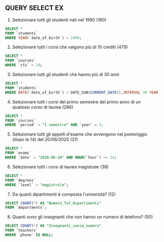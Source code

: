 ## QUERY SELECT EX

1. Selezionare tutti gli studenti nati nel 1990 (160)

```sql
SELECT *
FROM `students`
WHERE YEAR(`date_of_birth`) = 1990;
```

2. Selezionare tutti i corsi che valgono più di 10 crediti (479)

```sql
SELECT *
FROM `courses`
WHERE `cfu` > 10;
```

3. Selezionare tutti gli studenti che hanno più di 30 anni

```sql
SELECT *
FROM `students`
WHERE DATE(`date_of_birth`) < DATE_SUB(CURRENT_DATE(),INTERVAL 30 YEAR);
```

4. Selezionare tutti i corsi del primo semestre del primo anno di un qualsiasi corso di
   laurea (286)

```sql
SELECT *
FROM `courses`
WHERE `period` = "I semestre" AND `year` = 1;
```

5. Selezionare tutti gli appelli d'esame che avvengono nel pomeriggio (dopo le 14) del
   20/06/2020 (21)

```sql
SELECT *
FROM `exams`
WHERE `date` = "2020-06-20" AND HOUR(`hour`) >= 14;
```

6. Selezionare tutti i corsi di laurea magistrale (38)

```sql
SELECT *
FROM `degrees`
WHERE `level` = "magistrale";
```

7. Da quanti dipartimenti è composta l'università? (12)

```sql
SELECT COUNT(*) AS "Numero_Tot_Dipartimenti"
FROM `departments`;
```

8. Quanti sono gli insegnanti che non hanno un numero di telefono? (50)

```sql
SELECT COUNT(*) AS "Insegnanti_senza_numero"
FROM `teachers`
WHERE `phone` IS NULL;
```
